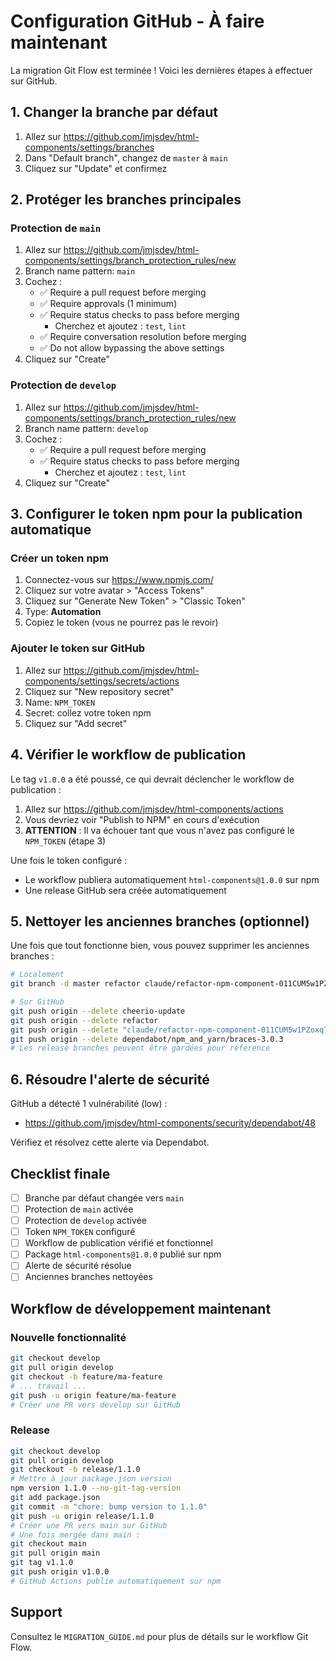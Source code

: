 # Configuration GitHub - À faire maintenant

La migration Git Flow est terminée ! Voici les dernières étapes à effectuer sur GitHub.

## 1. Changer la branche par défaut

1. Allez sur https://github.com/jmjsdev/html-components/settings/branches
2. Dans "Default branch", changez de `master` à `main`
3. Cliquez sur "Update" et confirmez

## 2. Protéger les branches principales

### Protection de `main`

1. Allez sur https://github.com/jmjsdev/html-components/settings/branch_protection_rules/new
2. Branch name pattern: `main`
3. Cochez :
   - ✅ Require a pull request before merging
   - ✅ Require approvals (1 minimum)
   - ✅ Require status checks to pass before merging
     - Cherchez et ajoutez : `test`, `lint`
   - ✅ Require conversation resolution before merging
   - ✅ Do not allow bypassing the above settings
4. Cliquez sur "Create"

### Protection de `develop`

1. Allez sur https://github.com/jmjsdev/html-components/settings/branch_protection_rules/new
2. Branch name pattern: `develop`
3. Cochez :
   - ✅ Require a pull request before merging
   - ✅ Require status checks to pass before merging
     - Cherchez et ajoutez : `test`, `lint`
4. Cliquez sur "Create"

## 3. Configurer le token npm pour la publication automatique

### Créer un token npm

1. Connectez-vous sur https://www.npmjs.com/
2. Cliquez sur votre avatar > "Access Tokens"
3. Cliquez sur "Generate New Token" > "Classic Token"
4. Type: **Automation**
5. Copiez le token (vous ne pourrez pas le revoir)

### Ajouter le token sur GitHub

1. Allez sur https://github.com/jmjsdev/html-components/settings/secrets/actions
2. Cliquez sur "New repository secret"
3. Name: `NPM_TOKEN`
4. Secret: collez votre token npm
5. Cliquez sur "Add secret"

## 4. Vérifier le workflow de publication

Le tag `v1.0.0` a été poussé, ce qui devrait déclencher le workflow de publication :

1. Allez sur https://github.com/jmjsdev/html-components/actions
2. Vous devriez voir "Publish to NPM" en cours d'exécution
3. **ATTENTION** : Il va échouer tant que vous n'avez pas configuré le `NPM_TOKEN` (étape 3)

Une fois le token configuré :
- Le workflow publiera automatiquement `html-components@1.0.0` sur npm
- Une release GitHub sera créée automatiquement

## 5. Nettoyer les anciennes branches (optionnel)

Une fois que tout fonctionne bien, vous pouvez supprimer les anciennes branches :

```bash
# Localement
git branch -d master refactor claude/refactor-npm-component-011CUM5w1PZoxq7fmAyYqs2e

# Sur GitHub
git push origin --delete cheerio-update
git push origin --delete refactor
git push origin --delete "claude/refactor-npm-component-011CUM5w1PZoxq7fmAyYqs2e"
git push origin --delete dependabot/npm_and_yarn/braces-3.0.3
# Les release branches peuvent être gardées pour référence
```

## 6. Résoudre l'alerte de sécurité

GitHub a détecté 1 vulnérabilité (low) :
- https://github.com/jmjsdev/html-components/security/dependabot/48

Vérifiez et résolvez cette alerte via Dependabot.

## Checklist finale

- [ ] Branche par défaut changée vers `main`
- [ ] Protection de `main` activée
- [ ] Protection de `develop` activée
- [ ] Token `NPM_TOKEN` configuré
- [ ] Workflow de publication vérifié et fonctionnel
- [ ] Package `html-components@1.0.0` publié sur npm
- [ ] Alerte de sécurité résolue
- [ ] Anciennes branches nettoyées

## Workflow de développement maintenant

### Nouvelle fonctionnalité

```bash
git checkout develop
git pull origin develop
git checkout -b feature/ma-feature
# ... travail ...
git push -u origin feature/ma-feature
# Créer une PR vers develop sur GitHub
```

### Release

```bash
git checkout develop
git pull origin develop
git checkout -b release/1.1.0
# Mettre à jour package.json version
npm version 1.1.0 --no-git-tag-version
git add package.json
git commit -m "chore: bump version to 1.1.0"
git push -u origin release/1.1.0
# Créer une PR vers main sur GitHub
# Une fois mergée dans main :
git checkout main
git pull origin main
git tag v1.1.0
git push origin v1.0.0
# GitHub Actions publie automatiquement sur npm
```

## Support

Consultez le `MIGRATION_GUIDE.md` pour plus de détails sur le workflow Git Flow.
